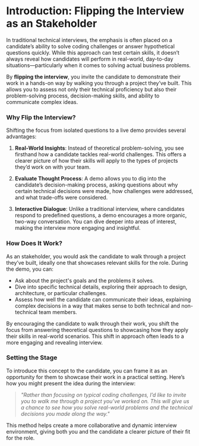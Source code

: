 # Introduction: Flipping the Interview as an Stakeholder

In traditional technical interviews, the emphasis is often placed on a candidate’s ability to solve coding challenges or answer hypothetical questions quickly. While this approach can test certain skills, it doesn’t always reveal how candidates will perform in real-world, day-to-day situations—particularly when it comes to solving actual business problems.

By **flipping the interview**, you invite the candidate to demonstrate their work in a hands-on way by walking you through a project they’ve built. This allows you to assess not only their technical proficiency but also their problem-solving process, decision-making skills, and ability to communicate complex ideas.

### Why Flip the Interview?

Shifting the focus from isolated questions to a live demo provides several advantages:

1. **Real-World Insights**: Instead of theoretical problem-solving, you see firsthand how a candidate tackles real-world challenges. This offers a clearer picture of how their skills will apply to the types of projects they’d work on with your team.
   
2. **Evaluate Thought Process**: A demo allows you to dig into the candidate’s decision-making process, asking questions about why certain technical decisions were made, how challenges were addressed, and what trade-offs were considered.
   
3. **Interactive Dialogue**: Unlike a traditional interview, where candidates respond to predefined questions, a demo encourages a more organic, two-way conversation. You can dive deeper into areas of interest, making the interview more engaging and insightful.

### How Does It Work?

As an stakeholder, you would ask the candidate to walk through a project they’ve built, ideally one that showcases relevant skills for the role. During the demo, you can:

- Ask about the project's goals and the problems it solves.
- Dive into specific technical details, exploring their approach to design, architecture, or particular challenges.
- Assess how well the candidate can communicate their ideas, explaining complex decisions in a way that makes sense to both technical and non-technical team members.

By encouraging the candidate to walk through their work, you shift the focus from answering theoretical questions to showcasing how they apply their skills in real-world scenarios. This shift in approach often leads to a more engaging and revealing interview.

### Setting the Stage

To introduce this concept to the candidate, you can frame it as an opportunity for them to showcase their work in a practical setting. Here’s how you might present the idea during the interview:

> _"Rather than focusing on typical coding challenges, I’d like to invite you to walk me through a project you’ve worked on. This will give us a chance to see how you solve real-world problems and the technical decisions you made along the way."_

This method helps create a more collaborative and dynamic interview environment, giving both you and the candidate a clearer picture of their fit for the role.
